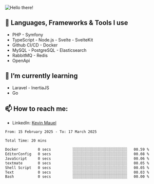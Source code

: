 ![Hello there!](banner.gif)

## 🤖 Languages, Frameworks & Tools I use
- PHP - Symfony
- TypeScript - Node.js - Svelte - SvelteKit
- Github CI/CD - Docker
- MySQL - PostgreSQL - Elasticsearch
- RabbitMQ - Redis
- OpenApi 

## 🌱 I’m currently learning
- Laravel - InertiaJS
- Go

## 📫 How to reach me:
- LinkedIn: [Kevin Mauel](https://www.linkedin.com/in/kevin-mauel/)

<!--START_SECTION:waka-->

```txt
From: 15 February 2025 - To: 17 March 2025

Total Time: 20 mins

Docker         0 secs          ░░░░░░░░░░░░░░░░░░░░░░░░░   00.59 %
EditorConfig   0 secs          ░░░░░░░░░░░░░░░░░░░░░░░░░   00.08 %
JavaScript     0 secs          ░░░░░░░░░░░░░░░░░░░░░░░░░   00.06 %
textmate       0 secs          ░░░░░░░░░░░░░░░░░░░░░░░░░   00.05 %
Shell Script   0 secs          ░░░░░░░░░░░░░░░░░░░░░░░░░   00.05 %
Text           0 secs          ░░░░░░░░░░░░░░░░░░░░░░░░░   00.03 %
Bash           0 secs          ░░░░░░░░░░░░░░░░░░░░░░░░░   00.00 %
```

<!--END_SECTION:waka-->
